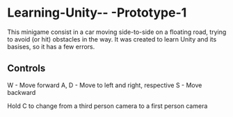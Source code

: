 # Learning-Unity-- -Prototype-1

This minigame consist in a car moving side-to-side on a floating road, trying to avoid (or hit) obstacles in the way. It was created to learn Unity and its basises, so it has a few errors.

## Controls

W - Move forward
A, D - Move to left and right, respective
S - Move backward

Hold C to change from a third person camera to a first person camera
